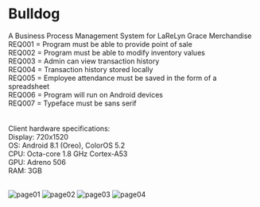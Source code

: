 # Bulldog
A Business Process Management System for LaReLyn Grace Merchandise<br>
REQ001 = Program must be able to provide point of sale<br>
REQ002 = Program must be able to modify inventory values<br>
REQ003 = Admin can view transaction history<br>
REQ004 = Transaction history stored locally<br>
REQ005 = Employee attendance must be saved in the form of a spreadsheet<br>
REQ006 = Program will run on Android devices<br>
REQ007 = Typeface must be sans serif<br>
<br><br>Client hardware specifications:<br>
Display: 720x1520<br>
OS: Android 8.1 (Oreo), ColorOS 5.2<br>
CPU: Octa-core 1.8 GHz Cortex-A53<br>
GPU: Adreno 506<br>
RAM: 3GB<br><br>

![page01](https://user-images.githubusercontent.com/67902545/212511878-407e1b46-124e-491a-bf32-be5ab66833af.jpg)
![page02](https://user-images.githubusercontent.com/67902545/212511890-9680bc53-7ddc-4bf5-8659-362914c9c4b1.jpg)
![page03](https://user-images.githubusercontent.com/67902545/212511902-a0e378df-2bef-465e-844d-613a1fb2b7d3.jpg)
![page04](https://user-images.githubusercontent.com/67902545/212511930-127d4d3b-9fcd-43dc-aeb6-42741db8c82a.jpg)
